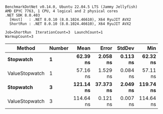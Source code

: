 ```

BenchmarkDotNet v0.14.0, Ubuntu 22.04.5 LTS (Jammy Jellyfish)
AMD EPYC 7763, 1 CPU, 4 logical and 2 physical cores
.NET SDK 8.0.403
  [Host]   : .NET 8.0.10 (8.0.1024.46610), X64 RyuJIT AVX2
  ShortRun : .NET 8.0.10 (8.0.1024.46610), X64 RyuJIT AVX2

Job=ShortRun  IterationCount=3  LaunchCount=1  
WarmupCount=3  

```
| Method         | Number | Mean      | Error     | StdDev   | Min       | Max       | Gen0   | Allocated |
|--------------- |------- |----------:|----------:|---------:|----------:|----------:|-------:|----------:|
| **Stopwatch**      | **1**      |  **62.39 ns** |  **2.058 ns** | **0.113 ns** |  **62.32 ns** |  **62.52 ns** | **0.0005** |      **40 B** |
| ValueStopwatch | 1      |  57.16 ns |  1.529 ns | 0.084 ns |  57.11 ns |  57.26 ns |      - |         - |
| **Stopwatch**      | **3**      | **121.14 ns** | **37.373 ns** | **2.049 ns** | **119.74 ns** | **123.49 ns** | **0.0005** |      **40 B** |
| ValueStopwatch | 3      | 114.64 ns |  0.121 ns | 0.007 ns | 114.64 ns | 114.65 ns |      - |         - |
